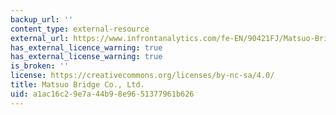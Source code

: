 ```yaml
---
backup_url: ''
content_type: external-resource
external_url: https://www.infrontanalytics.com/fe-EN/90421FJ/Matsuo-Bridge-Co-Ltd/market-valuation
has_external_licence_warning: true
has_external_license_warning: true
is_broken: ''
license: https://creativecommons.org/licenses/by-nc-sa/4.0/
title: Matsuo Bridge Co., Ltd.
uid: a1ac16c2-9e7a-44b9-8e96-51377961b626
---
```

